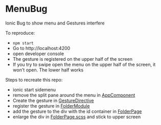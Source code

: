 # MenuBug
Ionic Bug to show menu and Gestures interfere

To reproduce:
* `npm start`
* Go to http://localhost:4200
* open developer console
* The gesture is registered on the upper half of the screen
* If you try to swipe open the menu on the upper half of the screen, it won't open. The lower half works

Steps to recreate this repo:
* ionic start sidemenu
* remove the split pane around the menu in [AppComponent](src/app/app.component.html)
* Create the gesture in [GestureDirective](src/app/folder/gesture.directive.ts)
* register the gesture in [FolderModule](src/app/folder/folder.module.ts)
* add the gesture to the div with the id container in [FolderPage](src/app/folder/folder.page.html)
* enlarge the div in [FolderPage.scss](src/app/folder/folder.page.scss) and stick to upper screen
